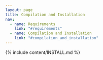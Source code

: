 ```yaml
---
layout: page
title: Compilation and Installation
nav:
  - name: Requirements
    link: "#requirements"
  - name: Compilation and Installation
    link: "#compilation_and_installation"
---
```


{% include content/INSTALL.md %}

